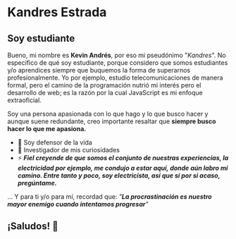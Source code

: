 # Kandres Estrada

## Soy estudiante

Bueno, mi nombre es **Kevin Andrés**, por eso mi pseudónimo "_Kandres_". No especifico de qué soy estudiante, porque considero que somos estudiantes y/o aprendices siempre que buquemos la forma de superarnos profesionalmente. Yo por ejemplo, estudio telecomunicaciones de manera formal, pero el camino de la programación nutrió mi interés  pero el desarrollo de web; es la razón por la cual JavaScript es mi enfoque extraoficial. 

Soy una persona apasionada con lo que hago y lo que busco hacer y aunque suene redundante, creo importante resaltar que **siempre busco hacer lo que me apasiona.**


- 🌱 Soy defensor de la vida
- 🔭 Investigador de mis curiosidades
- ⚡ ***Fiel creyende de que somos el conjunto de nuestras experiencias, la electricidad por ejemplo, me condujo a estar aquí, donde aún labro mi camino. Entre tanto y poco, soy **electricista**, así que si por si acaso, pregúntame.***

... Y para ti y/o para mí, recordad que: _"**La procrastinación es nuestro mayor enemigo cuando intentamos progresar**"_

## ¡Saludos! 👋


<!--
### Hi there 👋

**Kandres88/Kandres88** is a ✨ _special_ ✨ repository because its `README.md` (this file) appears on your GitHub profile.

Here are some ideas to get you started:

- 🔭 I’m currently working on ...
- 🌱 I’m currently learning ...
- 👯 I’m looking to collaborate on ...
- 🤔 I’m looking for help with ...
- 💬 Ask me about ...
- 📫 How to reach me: ...
- 😄 Pronouns: ...
- ⚡ Fun fact: ...
-->
